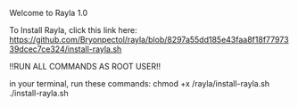 Welcome to Rayla 1.0

To Install Rayla, click this link here: https://github.com/Bryonpectol/rayla/blob/8297a55dd185e43faa8f18f7797339dcec7ce324/install-rayla.sh

!!RUN ALL COMMANDS AS ROOT USER!!

in your terminal, run these commands:
chmod +x /rayla/install-rayla.sh
./install-rayla.sh
